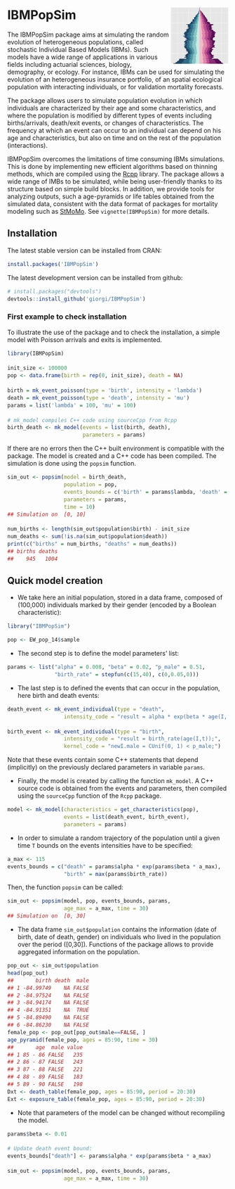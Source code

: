 
# IBMPopSim <img src="man/figures/IBMPopSim_logo.png" align="right" />

<!-- badges: start -->

<!--
[![R build status](https://github.com/rnabioco/valr/workflows/R-CMD-check/badge.svg)](https://github.com/rnabioco/valr/actions)
[![codecov](https://codecov.io/gh/rnabioco/valr/branch/master/graph/badge.svg)](https://codecov.io/gh/rnabioco/valr)
[![](https://www.r-pkg.org/badges/version/IBMPopSim)](https://CRAN.R-project.org/package=valr)
-->

<!-- badges: end -->

The IBMPopSim package aims at simulating the random evolution of
heterogeneous populations, called stochastic Individual Based Models
(IBMs). Such models have a wide range of applications in various fields
including actuarial sciences, biology, demography, or ecology. For
instance, IBMs can be used for simulating the evolution of an
heterogeneous insurance portfolio, of an spatial ecological population
with interacting individuals, or for validation mortality forecasts.

The package allows users to simulate population evolution in which
individuals are characterized by their age and some characteristics, and
where the population is modified by different types of events including
births/arrivals, death/exit events, or changes of characteristics. The
frequency at which an event can occur to an individual can depend on his
age and characteristics, but also on time and on the rest of the
population (interactions).

IBMPopSim overcomes the limitations of time consuming IBMs simulations.
This is done by implementing new efficient algorithms based on thinning
methods, which are compiled using the [Rcpp](http://www.rcpp.org)
library. The package allows a wide range of IMBs to be simulated, while
being user-friendly thanks to its structure based on simple build
blocks. In addition, we provide tools for analyzing outputs, such a
age-pyramids or life tables obtained from the simulated data, consistent
with the data format of packages for mortality modeling such as
[StMoMo](https://github.com/amvillegas/StMoMo). See
`vignette(IBMPopSim)` for more details.

## Installation

The latest stable version can be installed from CRAN:

``` r
install.packages('IBMPopSim')
```

The latest development version can be installed from github:

``` r
# install.packages("devtools")
devtools::install_github('giorgi/IBMPopSim')
```

### First example to check installation

To illustrate the use of the package and to check the installation, a
simple model with Poisson arrivals and exits is implemented.

``` r
library(IBMPopSim)

init_size <- 100000
pop <- data.frame(birth = rep(0, init_size), death = NA)

birth = mk_event_poisson(type = 'birth', intensity = 'lambda')
death = mk_event_poisson(type = 'death', intensity = 'mu')
params = list('lambda' = 100, 'mu' = 100)

# mk_model compiles C++ code using sourceCpp from Rcpp
birth_death <- mk_model(events = list(birth, death),
                        parameters = params)
```

If there are no errors then the C++ built environment is compatible with
the package. The model is created and a C++ code has been compiled. The
simulation is done using the `popsim` function.

``` r
sim_out <- popsim(model = birth_death, 
                  population = pop, 
                  events_bounds = c('birth' = params$lambda, 'death' = params$mu),
                  parameters = params, 
                  time = 10)
## Simulation on  [0, 10]

num_births <- length(sim_out$population$birth) - init_size
num_deaths <- sum(!is.na(sim_out$population$death))
print(c("births" = num_births, "deaths" = num_deaths))
## births deaths 
##    945   1004
```

## Quick model creation

  - We take here an initial population, stored in a data frame, composed
    of \(100\,000\) individuals marked by their gender (encoded by a
    Boolean characteristic):

<!-- end list -->

``` r
library("IBMPopSim")
```

``` r
pop <- EW_pop_14$sample
```

  - The second step is to define the model parameters’ list:

<!-- end list -->

``` r
params <- list("alpha" = 0.008, "beta" = 0.02, "p_male" = 0.51,
               "birth_rate" = stepfun(c(15,40), c(0,0.05,0)))
```

  - The last step is to defined the events that can occur in the
    population, here birth and death events:

<!-- end list -->

``` r
death_event <- mk_event_individual(type = "death",
                  intensity_code = "result = alpha * exp(beta * age(I, t));")

birth_event <- mk_event_individual(type = "birth", 
                  intensity_code = "result = birth_rate(age(I,t));",
                  kernel_code = "newI.male = CUnif(0, 1) < p_male;")
```

Note that these events contain some C++ statements that depend
(implicitly) on the previously declared parameters in variable `params`.

  - Finally, the model is created by calling the function `mk_model`. A
    C++ source code is obtained from the events and parameters, then
    compiled using the `sourceCpp` function of the `Rcpp` package.

<!-- end list -->

``` r
model <- mk_model(characteristics = get_characteristics(pop),
                  events = list(death_event, birth_event),
                  parameters = params)
```

  - In order to simulate a random trajectory of the population until a
    given time `T` bounds on the events intensities have to be
    specified:

<!-- end list -->

``` r
a_max <- 115
events_bounds = c("death" = params$alpha * exp(params$beta * a_max),
                  "birth" = max(params$birth_rate))
```

Then, the function `popsim` can be called:

``` r
sim_out <- popsim(model, pop, events_bounds, params,
                  age_max = a_max, time = 30)
## Simulation on  [0, 30]
```

  - The data frame `sim_out$population` contains the information (date
    of birth, date of death, gender) on individuals who lived in the
    population over the period \([0,30]\). Functions of the package
    allows to provide aggregated information on the population.

<!-- end list -->

``` r
pop_out <- sim_out$population
head(pop_out)
##       birth death  male
## 1 -84.99749    NA FALSE
## 2 -84.97524    NA FALSE
## 3 -84.94174    NA FALSE
## 4 -84.91351    NA  TRUE
## 5 -84.89490    NA FALSE
## 6 -84.86230    NA FALSE
female_pop <- pop_out[pop_out$male==FALSE, ]
age_pyramid(female_pop, ages = 85:90, time = 30)
##       age  male value
## 1 85 - 86 FALSE   235
## 2 86 - 87 FALSE   243
## 3 87 - 88 FALSE   221
## 4 88 - 89 FALSE   183
## 5 89 - 90 FALSE   198
Dxt <- death_table(female_pop, ages = 85:90, period = 20:30)
Ext <- exposure_table(female_pop, ages = 85:90, period = 20:30)
```

  - Note that parameters of the model can be changed without recompiling
    the model.

<!-- end list -->

``` r
params$beta <- 0.01

# Update death event bound:
events_bounds["death"] <- params$alpha * exp(params$beta * a_max)

sim_out <- popsim(model, pop, events_bounds, params,
                  age_max = a_max, time = 30)
```
